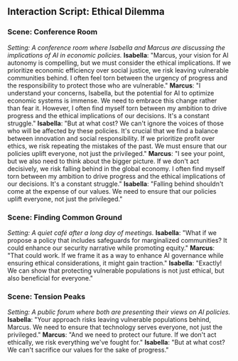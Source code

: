## Interaction Script: Ethical Dilemma
### Scene: Conference Room
*Setting: A conference room where Isabella and Marcus are discussing the implications of AI in economic policies.*
**Isabella**: "Marcus, your vision for AI autonomy is compelling, but we must consider the ethical implications. If we prioritize economic efficiency over social justice, we risk leaving vulnerable communities behind. I often feel torn between the urgency of progress and the responsibility to protect those who are vulnerable."
**Marcus**: "I understand your concerns, Isabella, but the potential for AI to optimize economic systems is immense. We need to embrace this change rather than fear it. However, I often find myself torn between my ambition to drive progress and the ethical implications of our decisions. It's a constant struggle."
**Isabella**: "But at what cost? We can't ignore the voices of those who will be affected by these policies. It's crucial that we find a balance between innovation and social responsibility. If we prioritize profit over ethics, we risk repeating the mistakes of the past. We must ensure that our policies uplift everyone, not just the privileged."
**Marcus**: "I see your point, but we also need to think about the bigger picture. If we don't act decisively, we risk falling behind in the global economy. I often find myself torn between my ambition to drive progress and the ethical implications of our decisions. It's a constant struggle."
**Isabella**: "Falling behind shouldn't come at the expense of our values. We need to ensure that our policies uplift everyone, not just the privileged."
### Scene: Finding Common Ground
*Setting: A quiet café after a long day of meetings.*
**Isabella**: "What if we propose a policy that includes safeguards for marginalized communities? It could enhance our security narrative while promoting equity."
**Marcus**: "That could work. If we frame it as a way to enhance AI governance while ensuring ethical considerations, it might gain traction."
**Isabella**: "Exactly! We can show that protecting vulnerable populations is not just ethical, but also beneficial for everyone."
### Scene: Tension Peaks
*Setting: A public forum where both are presenting their views on AI policies.*
**Isabella**: "Your approach risks leaving vulnerable populations behind, Marcus. We need to ensure that technology serves everyone, not just the privileged."
**Marcus**: "And we need to protect our future. If we don't act ethically, we risk everything we've fought for."
**Isabella**: "But at what cost? We can't sacrifice our values for the sake of progress."